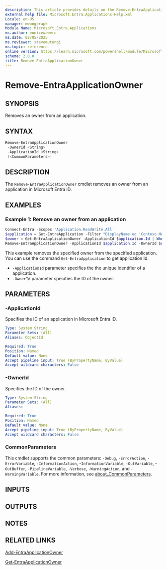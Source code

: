 ```yaml
---
description: This article provides details on the Remove-EntraApplicationOwner command.
external help file: Microsoft.Entra.Applications-Help.xml
Locale: en-US
manager: mwongerapk
Module Name: Microsoft.Entra.Applications
ms.author: eunicewaweru
ms.date: 02/05/2025
ms.reviewer: stevemutungi
ms.topic: reference
online version: https://learn.microsoft.com/powershell/module/Microsoft.Entra/Remove-EntraApplicationOwner
schema: 2.0.0
title: Remove-EntraApplicationOwner
---
```


# Remove-EntraApplicationOwner

## SYNOPSIS

Removes an owner from an application.

## SYNTAX

```powershell
Remove-EntraApplicationOwner
 -OwnerId <String>
 -ApplicationId <String>
 [<CommonParameters>]
```

## DESCRIPTION

The `Remove-EntraApplicationOwner` cmdlet removes an owner from an application in Microsoft Entra ID.

## EXAMPLES

### Example 1: Remove an owner from an application

```powershell
Connect-Entra -Scopes 'Application.ReadWrite.All'
$application = Get-EntraApplication -Filter "DisplayName eq 'Contoso Helpdesk Application'"
$owner = Get-EntraApplicationOwner -ApplicationId $application.Id | Where-Object {$_.userPrincipalName -eq 'SawyerM@contoso.com'}
Remove-EntraApplicationOwner -ApplicationId $application.Id -OwnerId $owner.Id
```

This example removes the specified owner from the specified application. You can use the command `Get-EntraApplication` to get application Id.

- `-ApplicationId` parameter specifies the the unique identifier of a application.
- `-OwnerId` parameter specifies the ID of the owner.

## PARAMETERS

### -ApplicationId

Specifies the ID of an application in Microsoft Entra ID.

```yaml
Type: System.String
Parameter Sets: (All)
Aliases: ObjectId

Required: True
Position: Named
Default value: None
Accept pipeline input: True (ByPropertyName, ByValue)
Accept wildcard characters: False
```

### -OwnerId

Specifies the ID of the owner.

```yaml
Type: System.String
Parameter Sets: (All)
Aliases:

Required: True
Position: Named
Default value: None
Accept pipeline input: True (ByPropertyName, ByValue)
Accept wildcard characters: False
```

### CommonParameters

This cmdlet supports the common parameters: `-Debug`, `-ErrorAction`, `-ErrorVariable`, `-InformationAction`, -`InformationVariable`, `-OutVariable`, -`OutBuffer`, `-PipelineVariable`, `-Verbose`, `-WarningAction`, and `-WarningVariable`. For more information, see [about_CommonParameters](https://go.microsoft.com/fwlink/?LinkID=113216).

## INPUTS

## OUTPUTS

## NOTES

## RELATED LINKS

[Add-EntraApplicationOwner](Add-EntraApplicationOwner.md)

[Get-EntraApplicationOwner](Get-EntraApplicationOwner.md)
